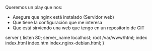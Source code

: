 Queremos un play que nos:

- Asegure que nginx está instalado (Servidor web)
- Que tiene la configuración que me interesa
- Que está sirviendo una web que tengo en un repositorio de GIT

server {
        listen 80;
        server_name localhost;
        root /var/www/html;
        index index.html index.htm index.nginx-debian.html;
}

